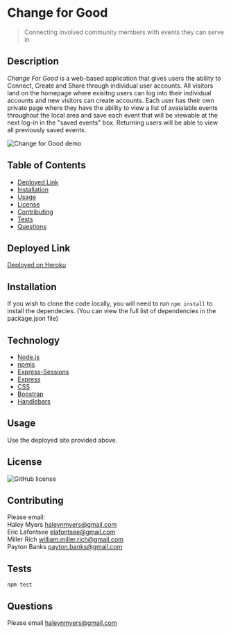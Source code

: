 # Change for Good
> Connecting involved community members with events they can serve in

## Description
*Change For Good* is a web-based application that gives users the ability to Connect, Create and Share through individual user accounts. All visitors land on the homepage where exisitng users can log into their individual accounts and new visitors can create accounts. 
Each user has their own private page where they have the ability to view a list of avaialable events throughout the local area and save each event that will be viewable at the next log-in in the "saved events" box. Returning users will be able to view all previously saved events.

![Change for Good demo](Change-For-Good.gif)

## Table of Contents
* [Deployed Link](#deployed-link)
* [Installation](#installation)
* [Usage](#usage)
* [License](#license)
* [Contributing](#contributing)
* [Tests](#tests)
* [Questions](#questions)

## Deployed Link
[Deployed on Heroku](https://arcane-ravine-47168.herokuapp.com/)

## Installation
If you wish to clone the code locally, you will need to run `npm install` to install the dependecies. (You can view the full list of dependencies in the package.json file)

## Technology
* [Node.js](https://nodejs.org/en/)
* [npmjs](https://docs.npmjs.com/)
* [Express-Sessions](https://www.npmjs.com/package/express-session)
* [Express](https://www.npmjs.com/package/express)
* [CSS](https://developer.mozilla.org/en-US/docs/Web/CSS)
* [Boostrap](https://getbootstrap.com/)
* [Handlebars](https://handlebarsjs.com/installation/)

## Usage
Use the deployed site provided above.

## License
![GitHub license](https://img.shields.io/badge/license-MIT-blue.svg)

## Contributing
Please email:<br> 
Haley Myers [haleynmyers@gmail.com](mailto:haleynmyers@gmail.com)<br> 
Eric Lafontsee [elafontsee@gmail.com](mailto:elafontsee@gmail.com)<br> 
Miller Rich [william.miller.rich@gmail.com](william.miller.rich@gmail.com)<br>
Payton Banks [payton.banks@gmail.com](mailto:payton.banks@gmail.com)

## Tests
`npm test`

## Questions
Please email [haleynmyers@gmail.com](mailto:haleynmyers@gmail.com)


